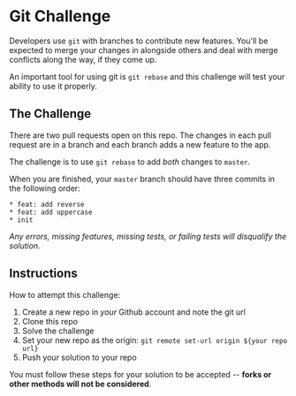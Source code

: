 # Git Challenge

Developers use `git` with branches to contribute new features. You'll be expected to merge your changes in alongside others and deal with merge conflicts along the way, if they come up.

An important tool for using git is `git rebase` and this challenge will test your ability to use it properly.

## The Challenge

There are two pull requests open on this repo. The changes in each pull request are in a branch and each branch adds a new feature to the app.

The challenge is to use `git rebase` to add _both_ changes to `master`.

When you are finished, your `master` branch should have three commits in the following order:

```
* feat: add reverse
* feat: add uppercase
* init
```

_Any errors, missing features, missing tests, or failing tests will disqualify the solution._

## Instructions

How to attempt this challenge:

1. Create a new repo in _your_ Github account and note the git url
2. Clone this repo
3. Solve the challenge
4. Set your new repo as the origin: `git remote set-url origin ${your repo url}`
5. Push your solution to your repo

You must follow these steps for your solution to be accepted -- **forks or other methods will not be considered**.
